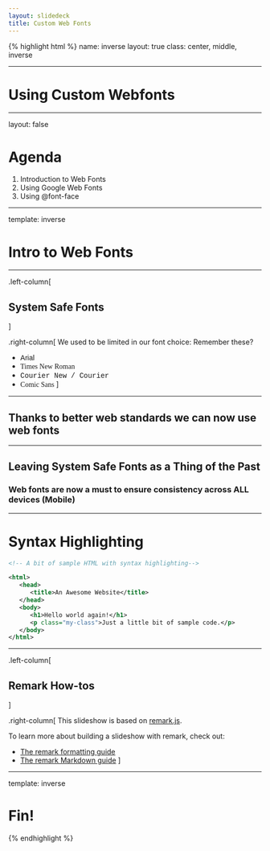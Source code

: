 ```yaml
---
layout: slidedeck
title: Custom Web Fonts
---
```


{% highlight html %}
name: inverse
layout: true
class: center, middle, inverse

---

# Using Custom Webfonts

---
layout: false

# Agenda

1. Introduction to Web Fonts
2. Using Google Web Fonts
3. Using @font-face

---

template: inverse

# Intro to Web Fonts

---

.left-column[
  ## System Safe Fonts
]

.right-column[
We used to be limited in our font choice:
Remember these? 
  - <span style="font-family: Arial">Arial</span>
  - <span style="font-family: Times">Times New Roman</span>
  - <span style="font-family: Courier">Courier New / Courier</span>
  - <span style="font-family: Comic Sans, Comic Sans MS ">Comic Sans</span>
  ]

---

## Thanks to better web standards we can now use web fonts

---

## Leaving System Safe Fonts as a Thing of the Past

### Web fonts are now a must to ensure consistency across ALL devices (Mobile)

---

# Syntax Highlighting

```xml
<!-- A bit of sample HTML with syntax highlighting-->

<html>
   <head>
      <title>An Awesome Website</title>
   </head>
   <body>
      <h1>Hello world again!</h1>
      <p class="my-class">Just a little bit of sample code.</p>
   </body>
</html>
```

---

.left-column[
  ## Remark How-tos
]

.right-column[
   This slideshow is based on [remark.js](https://github.com/gnab/remark).

   To learn more about building a slideshow with remark, check out:

   - [The remark formatting guide](https://github.com/gnab/remark/wiki/Formatting)
   - [The remark Markdown guide](https://github.com/gnab/remark/wiki/Markdown)
]

---
template: inverse

# Fin!

{% endhighlight %}
